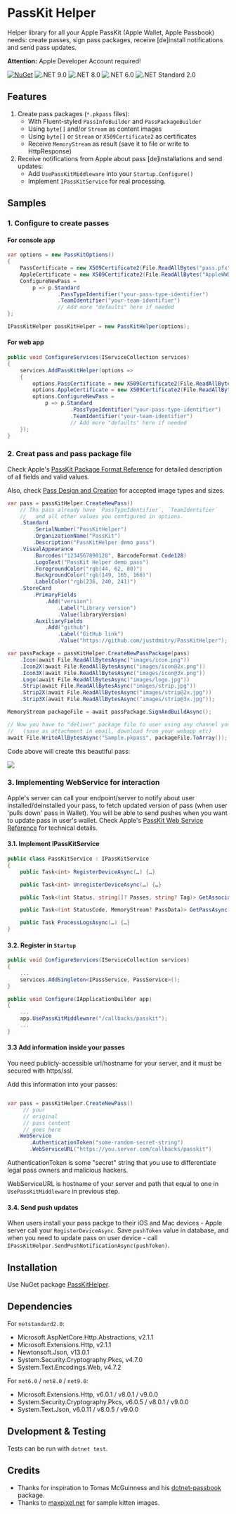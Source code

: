 # PassKit Helper

Helper library for all your Apple PassKit (Apple Wallet, Apple Passbook) needs: create passes, sign pass packages, receive [de]install notifications and send pass updates.

**Attention:** Apple Developer Account required!

[![NuGet](https://img.shields.io/nuget/v/PassKitHelper.svg?maxAge=86400&style=flat)](https://www.nuget.org/packages/PassKitHelper/) ![.NET 9.0](https://img.shields.io/badge/.NET-9.0-512BD4?style=flat) ![.NET 8.0](https://img.shields.io/badge/.NET-8.0-512BD4?style=flat) ![.NET 6.0](https://img.shields.io/badge/.NET-6.0-512BD4?style=flat) ![.NET Standard 2.0](https://img.shields.io/badge/.NET_Standard-2.0-512BD4?style=flat)


## Features

1. Create pass packages (`*.pkpass` files):
    * With Fluent-styled `PassInfoBuilder` and `PassPackageBuilder`
    * Using `byte[]` and/or `Stream` as content images
    * Using `byte[]` or `Stream` or `X509Certificate2` as certificates
    * Receive `MemoryStream` as result (save it to file or write to HttpResponse)
2. Receive notifications from Apple about pass [de]installations and send updates:
    * Add `UsePassKitMiddleware` into your `Startup.Configure()`
    * Implement `IPassKitService` for real processing.

## Samples

### 1. Configure to create passes

#### For console app

```csharp
var options = new PassKitOptions()
{
    PassCertificate = new X509Certificate2(File.ReadAllBytes("pass.pfx")),
    AppleCertificate = new X509Certificate2(File.ReadAllBytes("AppleWWDRCA.cer")),
    ConfigureNewPass =
        p => p.Standard
                .PassTypeIdentifier("your-pass-type-identifier")
                .TeamIdentifier("your-team-identifier")
                // Add more "defaults" here if needed
};

IPassKitHelper passKitHelper = new PassKitHelper(options);
```

#### For web app

```csharp
public void ConfigureServices(IServiceCollection services)
{
    services.AddPassKitHelper(options =>
    {
        options.PassCertificate = new X509Certificate2(File.ReadAllBytes("pass.pfx"));
        options.AppleCertificate = new X509Certificate2(File.ReadAllBytes("AppleWWDRCA.cer"));
        options.ConfigureNewPass =
            p => p.Standard
                    .PassTypeIdentifier("your-pass-type-identifier")
                    .TeamIdentifier("your-team-identifier")
                    // Add more "defaults" here if needed
    });
}

```

### 2. Creat pass and pass package file

Check Apple's [PassKit Package Format Reference](https://developer.apple.com/library/archive/documentation/UserExperience/Reference/PassKit_Bundle/Chapters/Introduction.html) for detailed description of all fields and valid values.

Also, check [Pass Design and Creation](https://developer.apple.com/library/archive/documentation/UserExperience/Conceptual/PassKit_PG/Creating.html) for accepted image types and sizes.

```csharp
var pass = passKitHelper.CreateNewPass()
    // Ths pass already have `PassTypeIdentifier`, `TeamIdentifier` 
    //   and all other values you configured in options.
    .Standard
        .SerialNumber("PassKitHelper")
        .OrganizationName("PassKit")
        .Description("PassKitHelper demo pass")
    .VisualAppearance
        .Barcodes("1234567890128", BarcodeFormat.Code128)
        .LogoText("PassKit Helper demo pass")
        .ForegroundColor("rgb(44, 62, 80)")
        .BackgroundColor("rgb(149, 165, 166)")
        .LabelColor("rgb(236, 240, 241)")
    .StoreCard
        .PrimaryFields
            .Add("version")
                .Label("Library version")
                .Value(libraryVersion)
        .AuxiliaryFields
            .Add("github")
                .Label("GitHub link")
                .Value("https://github.com/justdmitry/PassKitHelper");

var passPackage = passKitHelper.CreateNewPassPackage(pass)
    .Icon(await File.ReadAllBytesAsync("images/icon.png"))
    .Icon2X(await File.ReadAllBytesAsync("images/icon@2x.png"))
    .Icon3X(await File.ReadAllBytesAsync("images/icon@3x.png"))
    .Logo(await File.ReadAllBytesAsync("images/logo.jpg"))
    .Strip(await File.ReadAllBytesAsync("images/strip.jpg"))
    .Strip2X(await File.ReadAllBytesAsync("images/strip@2x.jpg"))
    .Strip3X(await File.ReadAllBytesAsync("images/strip@3x.jpg"));

MemoryStream packageFile = await passPackage.SignAndBuildAsync();

// Now you have to "deliver" package file to user using any channel you have
//   (save as attachment in email, download from your webapp etc)
await File.WriteAllBytesAsync("Sample.pkpass", packageFile.ToArray());
```

Code above will create this beautiful pass:

![](sample_pass.jpg)

### 3. Implementing WebService for interaction

Apple's server can call your endpoint/server to notify about user installed/deinstalled your pass, to fetch updated version of pass (when user 'pulls down' pass in Wallet). You will be able to send pushes when you want to update pass in user's wallet. Check Apple's [PassKit Web Service Reference](https://developer.apple.com/library/archive/documentation/PassKit/Reference/PassKit_WebService/WebService.html) for technical details.

#### 3.1. Implement IPassKitService

```csharp
public class PassKitService : IPassKitService
{
    public Task<int> RegisterDeviceAsync(…) {…}

    public Task<int> UnregisterDeviceAsync(…) {…}

    public Task<(int Status, string[]? Passes, string? Tag)> GetAssociatedPassesAsync(…) {…}

    public Task<(int StatusCode, MemoryStream? PassData)> GetPassAsync(…) {…}

    public Task ProcessLogsAsync(…) {…}
}
```

#### 3.2. Register in `Startup`

```csharp
public void ConfigureServices(IServiceCollection services)
{
    ...
    services.AddSingleton<IPassService, PassService>();
}

public void Configure(IApplicationBuilder app)
{
    ...
    app.UsePassKitMiddleware("/callbacks/passkit");
    ...
}
```

#### 3.3 Add information inside your passes

You need publicly-accessible url/hostname for your server, and it must be secured with https/ssl.

Add this information into your passes:

```csharp

var pass = passKitHelper.CreateNewPass()
     // your 
     // original 
     // pass content 
     // goes here
   .WebService
       .AuthenticationToken("some-random-secret-string")
       .WebServiceURL("https://you.server.com/callbacks/passkit")

```

AuthenticationToken is some "secret" string that you use to differentiate legal pass owners and malicious hackers.

WebServiceURL is hostname of your server and path that equal to one in `UsePassKitMiddleware` in previous step.

#### 3.4. Send push updates

When users install your pass packge to their iOS and Mac devices - Apple server call your `RegisterDeviceAsync`. Save `pushToken` value in database, and when you need to update pass on user device - call `IPassKitHelper.SendPushNotificationAsync(pushToken)`.

## Installation

Use NuGet package [PassKitHelper](https://www.nuget.org/packages/PassKitHelper/).

## Dependencies

For `netstandard2.0`:

* Microsoft.AspNetCore.Http.Abstractions, v2.1.1
* Microsoft.Extensions.Http, v2.1.1
* Newtonsoft.Json, v13.0.1
* System.Security.Cryptography.Pkcs, v4.7.0
* System.Text.Encodings.Web, v4.7.2

For `net6.0` / `net8.0` / `net9.0`:

* Microsoft.Extensions.Http, v6.0.1 / v8.0.1 / v9.0.0
* System.Security.Cryptography.Pkcs, v6.0.5 / v8.0.1 / v9.0.0
* System.Text.Json, v6.0.11 / v8.0.5 / v9.0.0

## Dvelopment & Testing

Tests can be run with `dotnet test`.

## Credits

* Thanks for inspiration to Tomas McGuinness and his [dotnet-passbook](https://github.com/tomasmcguinness/dotnet-passbook) package.
* Thanks to [maxpixel.net](https://www.maxpixel.net) for sample kitten images.
